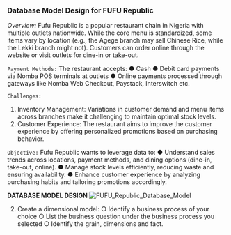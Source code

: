 ### Database Model Design for FUFU Republic
_Overview:_
Fufu Republic is a popular restaurant chain in Nigeria with multiple outlets nationwide. While the core menu is standardized, some items vary by location (e.g., the Agege branch may sell Chinese Rice, while the Lekki branch might not). Customers can order online through the website or visit outlets for dine-in or take-out.

`Payment Methods:`
The restaurant accepts:
● Cash
● Debit card payments via Nomba POS terminals at outlets
● Online payments processed through gateways like Nomba Web Checkout, Paystack, Interswitch etc.

`Challenges:`
1. Inventory Management:
Variations in customer demand and menu items across branches make it challenging to maintain optimal stock levels.
2. Customer Experience:
The restaurant aims to improve the customer experience by offering personalized promotions based on purchasing behavior.

`Objective:`
Fufu Republic wants to leverage data to:
● Understand sales trends across locations, payment methods, and dining options (dine-in, take-out, online).
● Manage stock levels efficiently, reducing waste and ensuring availability.
● Enhance customer experience by analyzing purchasing habits and tailoring promotions accordingly.

__DATABASE MODEL DESIGN__
![FUFU_Republic_Database_Model](https://github.com/user-attachments/assets/dfe816f9-9e51-4c95-a06d-1c1f42c91d11)


2. Create a dimensional model:
○ Identify a business process of your choice
○ List the business question under the business process you selected
○ Identify the grain, dimensions and fact.
